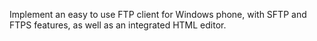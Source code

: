 Implement an easy to use FTP client for Windows phone, with SFTP and FTPS features, as well as an integrated HTML editor.